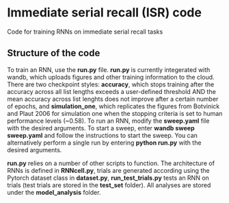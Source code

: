 # Immediate serial recall (ISR) code 
Code for training RNNs on immediate serial recall tasks 


## Structure of the code
To train an RNN, use the **run.py** file. **run.py** is currently integerated with wandb, which uploads figures and other training information to the cloud. There are two checkpoint styles: **accuracy**, which stops training after the accuracy across all list lengths exceeds a user-defined threshold AND the mean accuracy across list lenghts does not improve after a certain number of epochs, and **simulation_one**, which replicates the figures from Botvinick and Plaut 2006 for simulation one when the stopping criteria is set to human performance levels (~0.58). To run an RNN, modify the **sweep.yaml** file with the desired arguments. To start a sweep, enter **wandb sweep sweep.yaml** and follow the instructions to start the sweep. You can alternatively perform a single run by entering **python run.py** with the desired arguments. 

**run.py** relies on a number of other scripts to function. The architecture of RNNs is defined in **RNNcell.py**, trials are generated according using the Pytorch dataset class in **dataset.py**, **run_test_trials.py** tests an RNN on trials (test trials are stored in the **test_set** folder). All analyses are stored under the **model_analysis** folder. 



